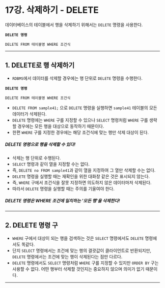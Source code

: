 # 17강. 삭제하기 - DELETE
데이터베이스의 테이블에서 행을 삭제하기 위해서는 `DELETE` 명령을 사용한다.

**`DELETE 명령`**
```
DELETE FROM 테이블명 WHERE 조건식
```

---

## 1. DELETE로 행 삭제하기
- `RDBMS`에서 데이터를 삭제할 경우에는 행 단위로 `DELETE` 명령을 수행한다.

**`DELETE 명령`**
```
DELETE FROM 테이블명 WHERE 조건식
```

- `DELETE FROM sample41;` 으로 `DELETE` 명령을 실행하면 `sample41` 테이블의 모든 데이터가 삭제된다.
- `DELETE` 명령에는 `WHERE` 구를 지정할 수 있으나 `SELECT` 명령처럼 `WHERE` 구를 생략할 경우에는 모든 행을 대상으로 동작하기 때문이다.
- 한편 `WHERE` 구를 지정한 경우에는 해당 조건식에 맞는 행만 삭제 대상이 된다.

##### DELETE 명령으로 행을 삭제할 수 있다!

- 삭제는 행 단위로 수행된다.
- `SELECT` 명령과 같이 열을 지정할 수는 없다.
- 즉, `DELETE no FROM sample41`과 같이 열을 지정하여 그 열만 삭제할 수는 없다.
- `DELETE` 명령을 실행할 때는 재확인을 위한 대화창 같은 것은 표시되지 않는다.
- 즉, `WHERE` 구에서 조건식을 잘못 지정하면 의도하지 않은 데이터마저 삭제된다.
- 따라서 `DELETE` 명령을 실행할 때는 주의를 기울여야 한다.

##### DELETE 명령은 WHERE 조건에 일치하는 '모든 행'을 삭제한다!

---

## 2. DELETE 명령 구
- `WHERE` 구에서 대상이 되는 행을 검색하는 것은 `SELECT` 명령에서도 `DELETE` 명령에서도 똑같다.
- 단지 `SELECT` 명령에서는 조건에 맞는 행의 결괏값이 클라이언트로 반환되지만, `DELETE` 명령에서는 조건에 맞는 행이 삭제된다는 점만 다르다.
- `DELETE` 명령에서도 `SELECT` 명령처럼 `WHERE` 구를 지정할 수 있지만 `ORDER BY` 구는 사용할 수 없다. 어떤 행부터 삭제할 것인지는 중요하지 않으며 의미가 없기 때문이다.

---